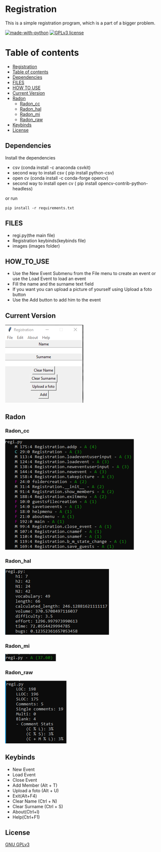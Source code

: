 # Registration

This is a simple registration program, which is a part of a bigger problem.

[![made-with-python](https://img.shields.io/badge/Made%20with-Python-1f425f.svg)](https://www.python.org/) [![GPLv3 license](https://img.shields.io/badge/License-GPLv3-blue.svg)](http://perso.crans.org/besson/LICENSE.html)

# Table of contents

<!--ts-->
  * [Registration](#Registration)
  * [Table of contents](#Table_of_contents)
  * [Dependencies](#Dependencies)
  * [FILES](#FILES)
  * [HOW TO USE](#HOW_TO_USE)
  * [Current Version](#Current_Version)
  * [Radon](#Radon)
    * [Radon_cc](#Radon_cc)
    * [Radon_hal](#Radon_hal)
    * [Radon_mi](#Radon_mi)
    * [Radon_raw](#Radon_raw)
  * [Keybinds](#Keybinds)
  * [License](#License)
<!--ts-->

## Dependencies

Install the dependencies

<ul>
  <li> csv (conda install -c anaconda csvkit) </li>
  <li> second way to install csv ( pip install python-csv) </li>
  <li> open cv (conda install -c conda-forge opencv) </li>
  <li> second way to install open cv ( pip install opencv-contrib-python-headless) </li>
</ul>

or run


```shell
pip install -r requirements.txt
```

## FILES

<ul>
  <li> regi.py(the main file)</li>
  <li> Registration keybinds(keybinds file) </li>
  <li> images (images folder) </li>
 </ul>

## HOW_TO_USE

<ul>
  <li> Use the New Event Submenu from the File menu to create an event or use the Load Event to load an event  </li>
  <li> Fill the name and the surname text field </li>
  <li> If you want you can upload a picture of yourself using Upload a foto button</li>
  <li> Use the Add button to add him to the event</li>
</ul>

## Current Version

<p><img src ="images/reg.png" title = "Registration Version"/> </p>

## Radon

### Radon_cc

<p><img src = "images/radon cc regi.png" title = "Radon cc"/> </p>

### Radon_hal

<p><img src = "images/radon hal regi.png" title = "Radon hal"/> </p>

### Radon_mi

<p><img src = "images/radon mi regi.png" title = "Radon mi"/> </p>

### Radon_raw

<p><img src = "images/radon raw regi.png" title = "Radon raw"/> </p>

## Keybinds

<ul>
  <li> New Event </li>
  <li> Load Event </li>
  <li> Close Event </li>
  <li> Add Member (Alt + T) </li>
  <li> Upload a foto (Alt + U) </li>
  <li> Exit(Alt+F4) </li>
  <li> Clear Name (Ctrl + N) </li>
  <li> Clear Surname (Ctrl + S) </li>
  <li> About(Ctrl+I) </li>
  <li> Help(Ctrl+F1) </li>
</ul>


## License
[GNU GPLv3](https://choosealicense.com/licenses/gpl-3.0/)
